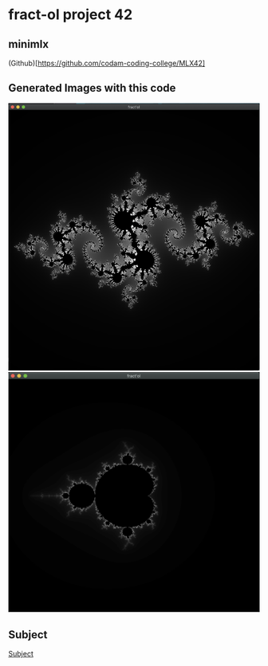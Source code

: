 # fract-ol project 42

## minimlx
(Github)[https://github.com/codam-coding-college/MLX42]

## Generated Images with this code

![Julia Set](<assets/julia.png>)
![Mandelbrot Set](<assets/mandelbrot.png>)

## Subject
[Subject](assets/en.subject.pdf)
